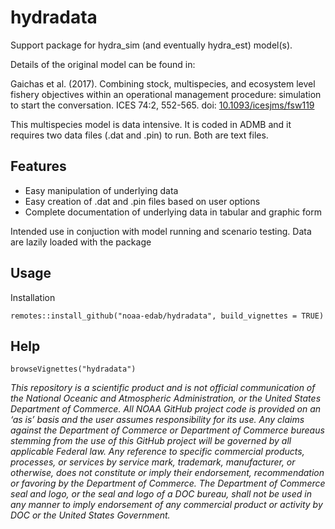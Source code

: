 # hydradata

Support package for hydra_sim (and eventually hydra_est) model(s).

Details of the original model can be found in:

Gaichas et al. (2017). Combining stock, multispecies, and ecosystem level fishery objectives within an operational management procedure: simulation to start the conversation. ICES 74:2, 552-565. doi: [10.1093/icesjms/fsw119](https://doi.org/10.1093/icesjms/fsw119)

This multispecies model is data intensive. It is coded in ADMB and it requires two data files (.dat and .pin) to run. Both are text files. 

## Features

* Easy manipulation of underlying data
* Easy creation of .dat and .pin files based on user options
* Complete documentation of underlying data in tabular and graphic form

Intended use in conjuction with model running and scenario testing.
Data are lazily loaded with the package

## Usage

Installation

`remotes::install_github("noaa-edab/hydradata", build_vignettes = TRUE)`

## Help
`browseVignettes("hydradata")`

*This repository is a scientific product and is not official communication of the National Oceanic and Atmospheric Administration, or the United States Department of Commerce. All NOAA GitHub project code is provided on an ‘as is’ basis and the user assumes responsibility for its use. Any claims against the Department of Commerce or Department of Commerce bureaus stemming from the use of this GitHub project will be governed by all applicable Federal law. Any reference to specific commercial products, processes, or services by service mark, trademark, manufacturer, or otherwise, does not constitute or imply their endorsement, recommendation or favoring by the Department of Commerce. The Department of Commerce seal and logo, or the seal and logo of a DOC bureau, shall not be used in any manner to imply endorsement of any commercial product or activity by DOC or the United States Government.*
